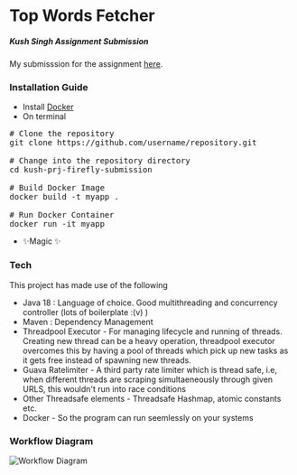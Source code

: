 # Top Words Fetcher
##### Kush Singh Assignment Submission
My submisssion for the assignment [here](https://docs.google.com/document/d/1GdLjenD201pNl3LOmvaBM0a56DIIEC88fBd3kimBPrQ/edit?pli=1).
### Installation Guide

- Install [Docker](https://www.docker.com/get-started/)
- On terminal
<pre>
# Clone the repository
git clone https://github.com/username/repository.git

# Change into the repository directory
cd kush-prj-firefly-submission

# Build Docker Image
docker build -t myapp .

# Run Docker Container
docker run -it myapp 
</pre>
- ✨Magic ✨

### Tech

This project has made use of the following

- Java 18 : Language of choice. Good multithreading and concurrency controller (lots of boilerplate :(v) )
- Maven : Dependency Management
- Threadpool Executor - For managing lifecycle and running of threads. Creating new thread can be a heavy operation, threadpool executor overcomes this by having a pool of threads which pick up new tasks as it gets free instead of spawning new threads.
- Guava Ratelimiter - A third party rate limiter which is thread safe, i.e, when different threads are scraping simultaeneously through given URLS, this wouldn't run into race conditions
- Other Threadsafe elements - Threadsafe Hashmap, atomic constants etc.
- Docker - So the program can run seemlessly on your systems

### Workflow Diagram

![Workflow Diagram](https://i.postimg.cc/XYSrS5LZ/Screenshot-2024-01-17-at-12-21-16-AM.png)




